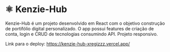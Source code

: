 # :atom_symbol: Kenzie-Hub
Kenzie-Hub é um projeto desenvolvido em React com o objetivo construção de portifólio digital personalizado.
O app possui features de criação de conta, login e CRUD de tecnologias consumindo API. Projeto responsivo.

Link para o deploy: https://kenzie-hub-xregizzz.vercel.app/
